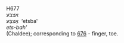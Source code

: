 H677  
אצבּע  
אֶצבַּע ‎ ‘etsba‛  
*ets-bah‘*  
(Chaldee); corresponding to [676](h0676) - finger, toe.  
